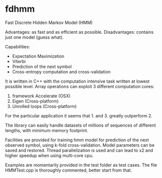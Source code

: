 # fdhmm
Fast Discrete Hidden Markov Model (HMM)

Advantages: as fast and as efficient as possible. 
Disadvantages: contains just one model (guess what).

Capabilities:
- Expectation Maximization
- Viterbi
- Prediction of the next symbol
- Cross-entropy computation and cross-validation

It is written in C++ with the computation intensive task written at lowest possible level.
Array operations can exploit 3 different computation cores:
1. framework Accelerate (OSX)
2. Eigen (Cross-platform)
3. Unrolled loops (Cross-platform)

For the particular application it seems that 1. and 3. greatly outperform 2.

The library can easily handle datasets of millions of sequences of different lengths, with minimum memory footprint.

Facilities are provided for training hmm model for prediction of the next observed symbol, using k-fold cross-validation. Model parameters can be saved and restored.
Thread parallelization is used and can lead to x2 and higher speedup when using multi-core cpu.

Examples are momentarily provided in the test folder as test cases. The file HMMTest.cpp is thoroughly commented, better start from that.
